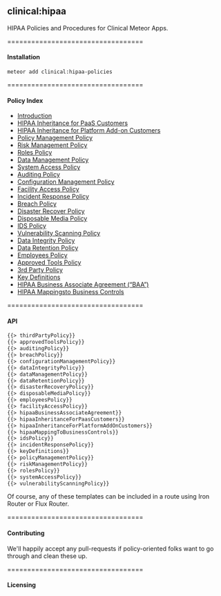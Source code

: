 ## clinical:hipaa  

HIPAA Policies and Procedures for Clinical Meteor Apps.  


==================================
#### Installation  

``meteor add clinical:hipaa-policies``


==================================
#### Policy Index

* [Introduction](policies/introduction.md)
* [HIPAA Inheritance for PaaS Customers](policies/hipaa_inheritance_for_paas_customers.md)
* [HIPAA Inheritance for Platform Add-on Customers](policies/hipaa_inheritance_for_platform_addon_customers.md)
* [Policy Management Policy](policies/policy_management_policy.md)
* [Risk Management Policy](policies/risk_management_policy.md)
* [Roles Policy](policies/roles_policy.md)
* [Data Management Policy](policies/data_management_policy.md)
* [System Access Policy](policies/systems_access_policy.md)
* [Auditing Policy](policies/auditing_policy.md)
* [Configuration Management Policy](policies/configuration_management_policy.md)
* [Facility Access Policy](policies/facility_access_policy.md)
* [Incident Response Policy](policies/incident_response_policy.md)
* [Breach Policy](policies/breach_policy.md)
* [Disaster Recover Policy](policies/disaster_recovery_policy.md)
* [Disposable Media Policy](policies/disposable_media_policy.md)
* [IDS Policy](policies/ids_policy.md)
* [Vulnerability Scanning Policy](policies/vulnerability_scanning_policy.md)
* [Data Integrity Policy](policies/data_integrity_policy.md)
* [Data Retention Policy](policies/data_retention_policy.md)
* [Employees Policy](policies/employees_policy.md)
* [Approved Tools Policy](policies/approved_tools_policy.md)
* [3rd Party Policy](policies/policyTemplates/3rd_party_policy.md)
* [Key Definitions](policies/key_definitions.md)
* [HIPAA Business Associate Agreement (“BAA”)](policies/hipaa_business_associate_agreement.md)
* [HIPAA Mappingsto Business Controls](policies/hipaa_mapping_to_controls.md)


==================================
#### API

````html
{{> thirdPartyPolicy}}
{{> approvedToolsPolicy}}
{{> auditingPolicy}}
{{> breachPolicy}}
{{> configurationManagementPolicy}}
{{> dataIntegrityPolicy}}
{{> dataManagementPolicy}}
{{> dataRetentionPolicy}}
{{> disasterRecoveryPolicy}}
{{> disposableMediaPolicy}}
{{> employeesPolicy}}
{{> facilityAccessPolicy}}
{{> hipaaBusinessAssociateAgreement}}
{{> hipaaInheritanceForPaasCustomers}}
{{> hipaaInheritanceForPlatformAddOnCustomers}}
{{> hipaaMappingToBusinessControls}}
{{> idsPolicy}}
{{> incidentResponsePolicy}}
{{> keyDefinitions}}
{{> policyManagementPolicy}}
{{> riskManagementPolicy}}
{{> rolesPolicy}}
{{> systemAccessPolicy}}
{{> vulnerabilityScanningPolicy}}
````

Of course, any of these templates can be included in a route using Iron Router or Flux Router.  


==================================
#### Contributing  

We'll happily accept any pull-requests if policy-oriented folks want to go through and clean these up.  


==================================
#### Licensing  
